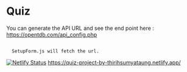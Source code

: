 # Quiz 

You can generate the API URL and see the end point here : 
https://opentdb.com/api_config.php

```

  SetupForm.js will fetch the url. 

```

[![Netlify Status](https://api.netlify.com/api/v1/badges/cf60feba-8d97-44de-b919-9b7de1edc8b2/deploy-status)](https://app.netlify.com/sites/quiz-project-by-thirihsumyataung/deploys) https://quiz-project-by-thirihsumyataung.netlify.app/